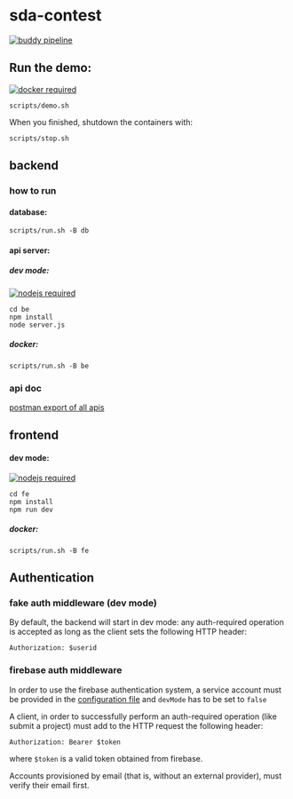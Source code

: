 # sda-contest

[![buddy pipeline](https://app.buddy.works/skillbill/sda-contest/pipelines/pipeline/133124/badge.svg?token=e2e206bc004d0c6e951d21b1626bb735ebd86eeb49d735368b5d053938f35e20 "buddy pipeline")](https://app.buddy.works/skillbill/sda-contest/pipelines/pipeline/133124)

## Run the demo:

[![docker required](https://img.shields.io/badge/docker-required-green.svg)](https://www.docker.com/)

```
scripts/demo.sh
```

When you finished, shutdown the containers with:
```
scripts/stop.sh
```

## backend

### how to run
#### database:
```
scripts/run.sh -B db
````

#### api server:

##### dev mode:

[![nodejs required](https://img.shields.io/badge/nodejs-required-green.svg)](https://nodejs.org/)

```
cd be
npm install
node server.js
```

##### docker:
```
scripts/run.sh -B be
```

### api doc

[postman export of all apis](/doc/SDA-CONTEST.postman_collection.json)

## frontend

#### dev mode:

[![nodejs required](https://img.shields.io/badge/nodejs-required-green.svg)](https://nodejs.org/)

```
cd fe
npm install
npm run dev
```

##### docker:
```
scripts/run.sh -B fe
```

## Authentication

### fake auth middleware (dev mode)

By default, the backend will start in dev mode: any auth-required operation is accepted as long as the client sets the following HTTP header:

```
Authorization: $userid
```

### firebase auth middleware

In order to use the firebase authentication system, a service account must be provided in the [configuration file](be/config.json) and `devMode` has to be set to `false`

A client, in order to successfully perform an auth-required operation (like submit a project) must add to the HTTP request the following header:

```
Authorization: Bearer $token
```

where `$token` is a valid token obtained from firebase.

Accounts provisioned by email (that is, without an external provider), must verify their email first.
